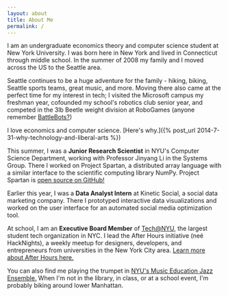 ```yaml
---
layout: about
title: About Me
permalink: /
---
```


I am an undergraduate economics theory and computer science student at New York
University. I was born here in New York and lived in Connecticut through middle
school. In the summer of 2008 my family and I moved across the US to the
Seattle area.

Seattle continues to be a huge adventure for the family - hiking, biking,
Seattle sports teams, great music, and more. Moving there also came at the
perfect time for my interest in tech; I visited the Microsoft campus my
freshman year, cofounded my school's robotics club senior year, and competed in
the 3lb Beetle weight division at RoboGames (anyone remember
[BattleBots?](https://www.youtube.com/watch?v=Oo3zWxO3yYs))

I love economics and computer science.
[Here's why.]({% post_url 2014-7-31-why-technology-and-liberal-arts %})

This summer, I was a **Junior Research Scientist** in NYU's Computer Science
Department, working with Professor Jinyang Li in the Systems Group. There I
worked on Project Spartan, a distributed array language with a similar
interface to the scientific computing library NumPy. Project Spartan is [open
source on GitHub!](https://github.com/spartan-array/spartan/)

Earlier this year, I was a **Data Analyst Intern** at Kinetic Social, a social
data marketing company. There I prototyped interactive data visualizations and
worked on the user interface for an automated social media optimization tool.

At school, I am an **Executive Board Member** of
[Tech@NYU](http://www.techatnyu.org/), the largest student tech organization in
NYC. I lead the After Hours initiative (neé HackNights), a weekly meetup for
designers, developers, and entrepreneurs from universities in the New York City
area. [Learn more about After Hours
here.](http://www.techatnyu.org/#build-and-socialize)

You can also find me playing the trumpet in [NYU's Music Education Jazz
Ensemble.](https://www.facebook.com/pages/NYU-Music-Education-Jazz-Ensemble/149497651746377)
When I'm not in the library, in class, or at a school event, I'm probably
biking around lower Manhattan.
